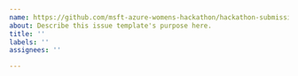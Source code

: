 ```yaml
---
name: https://github.com/msft-azure-womens-hackathon/hackathon-submission-template
about: Describe this issue template's purpose here.
title: ''
labels: ''
assignees: ''

---
```



